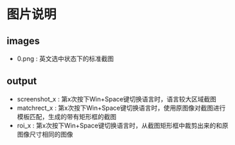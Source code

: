 ﻿# 图片说明

## images
* 0.png : 英文选中状态下的标准截图

## output
* screenshot_x : 第x次按下Win+Space键切换语言时，语言较大区域截图
* matchrect_x  : 第x次按下Win+Space键切换语言时，使用原图像对截图进行模板匹配，生成的带有矩形框的截图
* roi_x :  第x次按下Win+Space键切换语言时，从截图矩形框中裁剪出来的和原图像尺寸相同的图像